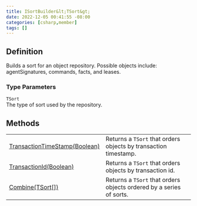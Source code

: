 ```yaml
---
title: ISortBuilder&lt;TSort&gt;
date: 2022-12-05 00:41:55 -08:00
categories: [csharp,member]
tags: []
---
```


## Definition

Builds a sort for an object repository. Possible objects include: agentSignatures, commands, facts, and leases.

### Type Parameters
`TSort`<br />The type of sort used by the repository.
## Methods
<table><tr><td><!--/posts/csharp.member.entitydb.abstractions.queries.sortbuilders.isortbuilder`1.transactiontimestamp/--><a href='#'>TransactionTimeStamp(Boolean)</a></td><td>
Returns a <code class='language-plaintext highlighter-rouge'>TSort</code> that orders objects by transaction timestamp.
</td></tr><tr><td><!--/posts/csharp.member.entitydb.abstractions.queries.sortbuilders.isortbuilder`1.transactionid/--><a href='#'>TransactionId(Boolean)</a></td><td>
Returns a <code class='language-plaintext highlighter-rouge'>TSort</code> that orders objects by transaction id.
</td></tr><tr><td><!--/posts/csharp.member.entitydb.abstractions.queries.sortbuilders.isortbuilder`1.combine/--><a href='#'>Combine(TSort[])</a></td><td>
Returns a <code class='language-plaintext highlighter-rouge'>TSort</code> that orders objects ordered by a series of sorts.
</td></tr></table>
